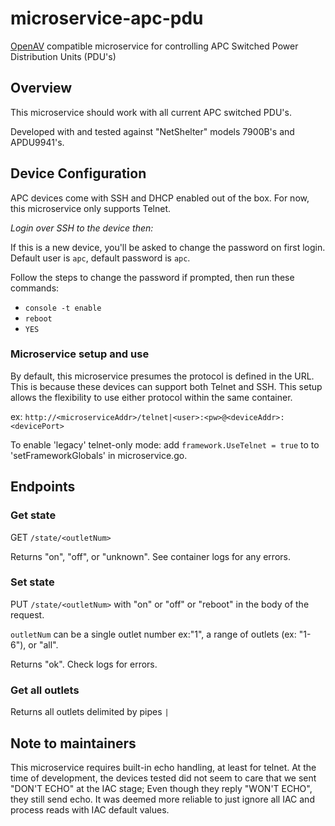 # microservice-apc-pdu

[OpenAV](https://github.com/Dartmouth-OpenAV) compatible microservice for controlling APC Switched Power Distribution Units (PDU's)

## Overview

This microservice should work with all current APC switched PDU's.

Developed with and tested against "NetShelter" models 7900B's and APDU9941's.

## Device Configuration

APC devices come with SSH and DHCP enabled out of the box.  For now, this microservice only supports Telnet.

*Login over SSH to the device then:*

If this is a new device, you'll be asked to change the password on first login.  Default user is `apc`, default password is `apc`.  

Follow the steps to change the password if prompted, then run these commands:

- `console -t enable`
- `reboot`
- `YES`

### Microservice setup and use

By default, this microservice presumes the protocol is defined in the URL.  This is because these devices can support both Telnet and SSH. This setup allows the flexibility to use either protocol within the same container.

ex: `http://<microserviceAddr>/telnet|<user>:<pw>@<deviceAddr>:<devicePort>`

To enable 'legacy' telnet-only mode: add `framework.UseTelnet = true` to to 'setFrameworkGlobals' in microservice.go.

## Endpoints

### Get state

GET `/state/<outletNum>`

Returns "on", "off", or "unknown".  See container logs for any errors.

### Set state

PUT `/state/<outletNum>` with "on" or "off" or "reboot" in the body of the request.

`outletNum` can be a single outlet number ex:"1", a range of outlets (ex: "1-6"), or "all".

Returns "ok".  Check logs for errors.

### Get all outlets

Returns all outlets delimited by pipes `|`

## Note to maintainers

This microservice requires built-in echo handling, at least for telnet.  At the time of development, the devices tested did not seem to care that we sent "DON'T ECHO" at the IAC stage; Even though they reply "WON'T ECHO", they still send echo.  It was deemed more reliable to just ignore all IAC and process reads with IAC default values.
